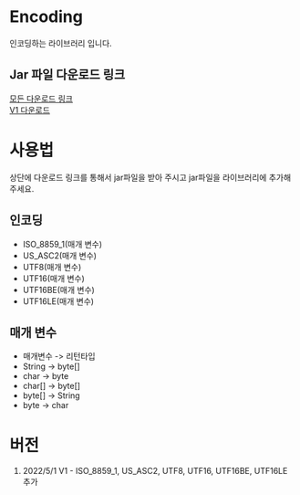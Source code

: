 # Encoding
인코딩하는 라이브러리 입니다.

## Jar 파일 다운로드 링크
[모든 다운로드 링크](https://downgit.evecalm.com/#/home?url=https://github.com/PersesTitan/Encoding/tree/master/Jar)</br>
[V1 다운로드](https://downgit.evecalm.com/#/home?url=https://github.com/PersesTitan/Encoding/tree/master/Jar/V1)</br>

# 사용법
상단에 다운로드 링크를 통해서 jar파일을 받아 주시고 jar파일을 라이브러리에 추가해주세요.</br>

## 인코딩

  * ISO_8859_1(매개 변수)
  * US_ASC2(매개 변수)
  * UTF8(매개 변수)
  * UTF16(매개 변수)
  * UTF16BE(매개 변수)
  * UTF16LE(매개 변수)

## 매개 변수
  
  * 매개변수 -> 리턴타입
  * String -> byte[]
  * char -> byte
  * char[] -> byte[]
  * byte[] -> String
  * byte -> char

# 버전
  1. 2022/5/1 V1 - ISO_8859_1, US_ASC2, UTF8, UTF16, UTF16BE, UTF16LE 추가
